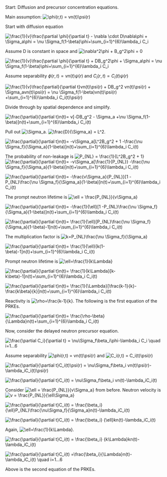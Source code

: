 Start: Diffusion and precursor concentration equations. 

Main assumption: <img src="https://tex.s2cms.ru/svg/%5Cphi(r%2Ct)%20%3D%20vn(t)%5Cpsi(r)" alt="\phi(r,t) = vn(t)\psi(r)" /> 

Start with diffusion equation

<img src="https://tex.s2cms.ru/svg/%5Cfrac%7B1%7D%7Bv%7D%5Cfrac%7B%5Cpartial%20%5Cphi%7D%7B%5Cpartial%20t%7D%20-%20%5Cnabla%20%5Ccdot%20D%5Cnabla%5Cphi%20%2B%20%5CSigma_a%5Cphi%20%3D%20%5Cnu%20%5CSigma_f(1-%5Cbeta)%5Cphi%2B%5Csum_%7Bi%3D1%7D%5E%7B6%7D%5Clambda_i%20C_i" alt="\frac{1}{v}\frac{\partial \phi}{\partial t} - \nabla \cdot D\nabla\phi + \Sigma_a\phi = \nu \Sigma_f(1-\beta)\phi+\sum_{i=1}^{6}\lambda_i C_i" />

Assume D is constant in space and <img src="https://tex.s2cms.ru/svg/%5Cnabla%5E2%5Cphi%20%2B%20B_g%5E2%5Cphi%20%3D%200" alt="\nabla^2\phi + B_g^2\phi = 0" />

<img src="https://tex.s2cms.ru/svg/%5Cfrac%7B1%7D%7Bv%7D%5Cfrac%7B%5Cpartial%20%5Cphi%7D%7B%5Cpartial%20t%7D%20%2B%20DB_g%5E2%5Cphi%20%2B%20%5CSigma_a%5Cphi%20%3D%20%5Cnu%20%5CSigma_f(1-%5Cbeta)%5Cphi%2B%5Csum_%7Bi%3D1%7D%5E%7B6%7D%5Clambda_i%20C_i" alt="\frac{1}{v}\frac{\partial \phi}{\partial t} + DB_g^2\phi + \Sigma_a\phi = \nu \Sigma_f(1-\beta)\phi+\sum_{i=1}^{6}\lambda_i C_i" />

Assume separability $\phi(r,t) = vn(t)\psi(r)$ and $C_i(r,t) = C_i(t)\psi(r)$

<img src="https://tex.s2cms.ru/svg/%5Cfrac%7B1%7D%7Bv%7D%5Cfrac%7B%5Cpartial%7D%7B%5Cpartial%20t%7Dvn(t)%5Cpsi(r)%20%2B%20DB_g%5E2%20vn(t)%5Cpsi(r)%20%2B%20%5CSigma_avn(t)%5Cpsi(r)%20%3D%20%5Cnu%20%5CSigma_f(1-%5Cbeta)vn(t)%5Cpsi(r)%20%2B%5Csum_%7Bi%3D1%7D%5E%7B6%7D%5Clambda_i%20C_i(t)%5Cpsi(r)" alt="\frac{1}{v}\frac{\partial}{\partial t}vn(t)\psi(r) + DB_g^2 vn(t)\psi(r) + \Sigma_avn(t)\psi(r) = \nu \Sigma_f(1-\beta)vn(t)\psi(r) +\sum_{i=1}^{6}\lambda_i C_i(t)\psi(r)" />

Divide through by spatial dependence and simplify.

<img src="https://tex.s2cms.ru/svg/%0A%5Cfrac%7B%5Cpartial%7D%7B%5Cpartial%20t%7Dn(t)%3D%20v%5B-DB_g%5E2%20-%20%5CSigma_a%20%2B%5Cnu%20%5CSigma_f(1-%5Cbeta)%5Dn(t)%2B%5Csum_%7Bi%3D1%7D%5E%7B6%7D%5Clambda_i%20C_i(t)%0A" alt="
\frac{\partial}{\partial t}n(t)= v[-DB_g^2 - \Sigma_a +\nu \Sigma_f(1-\beta)]n(t)+\sum_{i=1}^{6}\lambda_i C_i(t)
" />

Pull out <img src="https://tex.s2cms.ru/svg/%5CSigma_a" alt="\Sigma_a" />. <img src="https://tex.s2cms.ru/svg/%5Cfrac%7BD%7D%7B%5CSigma_a%7D%20%3D%20L%5E2" alt="\frac{D}{\Sigma_a} = L^2" />.

<img src="https://tex.s2cms.ru/svg/%0A%5Cfrac%7B%5Cpartial%7D%7B%5Cpartial%20t%7Dn(t)%3D%20-v%5CSigma_a%5BL%5E2B_g%5E2%20%2B%201%20-%5Cfrac%7B%5Cnu%20%5CSigma_f%7D%7B%5CSigma_a%7D(1-%5Cbeta)%5Dn(t)%2B%5Csum_%7Bi%3D1%7D%5E%7B6%7D%5Clambda_i%20C_i(t)%0A" alt="
\frac{\partial}{\partial t}n(t)= -v\Sigma_a[L^2B_g^2 + 1 -\frac{\nu \Sigma_f}{\Sigma_a}(1-\beta)]n(t)+\sum_{i=1}^{6}\lambda_i C_i(t)
" />

The probability of non-leakage is <img src="https://tex.s2cms.ru/svg/P_%7BNL%7D%20%3D%20%5Cfrac%7B1%7D%7BL%5E2B_g%5E2%20%2B%201%7D" alt="P_{NL} = \frac{1}{L^2B_g^2 + 1}" />
<img src="https://tex.s2cms.ru/svg/%0A%5Cfrac%7B%5Cpartial%7D%7B%5Cpartial%20t%7Dn(t)%3D%20-v%5CSigma_a%5B%5Cfrac%7B1%7D%7BP_%7BNL%7D%7D%20-%5Cfrac%7B%5Cnu%20%5CSigma_f%7D%7B%5CSigma_a%7D(1-%5Cbeta)%5Dn(t)%2B%5Csum_%7Bi%3D1%7D%5E%7B6%7D%5Clambda_i%20C_i(t)%0A" alt="
\frac{\partial}{\partial t}n(t)= -v\Sigma_a[\frac{1}{P_{NL}} -\frac{\nu \Sigma_f}{\Sigma_a}(1-\beta)]n(t)+\sum_{i=1}^{6}\lambda_i C_i(t)
" />

<img src="https://tex.s2cms.ru/svg/%0A%5Cfrac%7B%5Cpartial%7D%7B%5Cpartial%20t%7Dn(t)%3D%20-%5Cfrac%7Bv%5CSigma_a%7D%7BP_%7BNL%7D%7D%5B1%20-P_%7BNL%7D%5Cfrac%7B%5Cnu%20%5CSigma_f%7D%7B%5CSigma_a%7D(1-%5Cbeta)%5Dn(t)%2B%5Csum_%7Bi%3D1%7D%5E%7B6%7D%5Clambda_i%20C_i(t)%0A" alt="
\frac{\partial}{\partial t}n(t)= -\frac{v\Sigma_a}{P_{NL}}[1 -P_{NL}\frac{\nu \Sigma_f}{\Sigma_a}(1-\beta)]n(t)+\sum_{i=1}^{6}\lambda_i C_i(t)
" />

The prompt neutron lifetime is <img src="https://tex.s2cms.ru/svg/%5Cell%20%3D%20%5Cfrac%7BP_%7BNL%7D%7D%7Bv%5CSigma_a%7D" alt="\ell = \frac{P_{NL}}{v\Sigma_a}" />

<img src="https://tex.s2cms.ru/svg/%0A%5Cfrac%7B%5Cpartial%7D%7B%5Cpartial%20t%7Dn(t)%3D%20-%5Cfrac%7B1%7D%7B%5Cell%7D%5B1%20-P_%7BNL%7D%5Cfrac%7B%5Cnu%20%5CSigma_f%7D%7B%5CSigma_a%7D(1-%5Cbeta)%5Dn(t)%2B%5Csum_%7Bi%3D1%7D%5E%7B6%7D%5Clambda_i%20C_i(t)%0A" alt="
\frac{\partial}{\partial t}n(t)= -\frac{1}{\ell}[1 -P_{NL}\frac{\nu \Sigma_f}{\Sigma_a}(1-\beta)]n(t)+\sum_{i=1}^{6}\lambda_i C_i(t)
" />

<img src="https://tex.s2cms.ru/svg/%0A%5Cfrac%7B%5Cpartial%7D%7B%5Cpartial%20t%7Dn(t)%3D%20%5Cfrac%7B1%7D%7B%5Cell%7D%5BP_%7BNL%7D%5Cfrac%7B%5Cnu%20%5CSigma_f%7D%7B%5CSigma_a%7D(1-%5Cbeta)-1%5Dn(t)%2B%5Csum_%7Bi%3D1%7D%5E%7B6%7D%5Clambda_i%20C_i(t)%0A" alt="
\frac{\partial}{\partial t}n(t)= \frac{1}{\ell}[P_{NL}\frac{\nu \Sigma_f}{\Sigma_a}(1-\beta)-1]n(t)+\sum_{i=1}^{6}\lambda_i C_i(t)
" />

The multiplication factor is <img src="https://tex.s2cms.ru/svg/k%3DP_%7BNL%7D%5Cfrac%7B%5Cnu%20%5CSigma_f%7D%7B%5CSigma_a%7D" alt="k=P_{NL}\frac{\nu \Sigma_f}{\Sigma_a}" />

<img src="https://tex.s2cms.ru/svg/%0A%5Cfrac%7B%5Cpartial%7D%7B%5Cpartial%20t%7Dn(t)%3D%20%5Cfrac%7B1%7D%7B%5Cell%7D%5Bk(1-%5Cbeta)-1%5Dn(t)%2B%5Csum_%7Bi%3D1%7D%5E%7B6%7D%5Clambda_i%20C_i(t)%0A" alt="
\frac{\partial}{\partial t}n(t)= \frac{1}{\ell}[k(1-\beta)-1]n(t)+\sum_{i=1}^{6}\lambda_i C_i(t)
" />

Prompt neutron lifetime is <img src="https://tex.s2cms.ru/svg/%5Cell%3D%5Cfrac%7B1%7D%7Bk%5CLambda%7D" alt="\ell=\frac{1}{k\Lambda}" />

<img src="https://tex.s2cms.ru/svg/%0A%5Cfrac%7B%5Cpartial%7D%7B%5Cpartial%20t%7Dn(t)%3D%20%5Cfrac%7B1%7D%7Bk%5CLambda%7D%5Bk-k%5Cbeta)-1%5Dn(t)%2B%5Csum_%7Bi%3D1%7D%5E%7B6%7D%5Clambda_i%20C_i(t)%0A" alt="
\frac{\partial}{\partial t}n(t)= \frac{1}{k\Lambda}[k-k\beta)-1]n(t)+\sum_{i=1}^{6}\lambda_i C_i(t)
" />

<img src="https://tex.s2cms.ru/svg/%0A%5Cfrac%7B%5Cpartial%7D%7B%5Cpartial%20t%7Dn(t)%3D%20%5Cfrac%7B1%7D%7B%5CLambda%7D%5B%5Cfrac%7Bk-1%7D%7Bk%7D-%5Cfrac%7Bk%5Cbeta%7D%7Bk%7D%5Dn(t)%2B%5Csum_%7Bi%3D1%7D%5E%7B6%7D%5Clambda_i%20C_i(t)%0A" alt="
\frac{\partial}{\partial t}n(t)= \frac{1}{\Lambda}[\frac{k-1}{k}-\frac{k\beta}{k}]n(t)+\sum_{i=1}^{6}\lambda_i C_i(t)
" />

Reactivity is <img src="https://tex.s2cms.ru/svg/%5Crho%3D%5Cfrac%7Bk-1%7D%7Bk%7D" alt="\rho=\frac{k-1}{k}" />. The following is the first equation of the PRKEs.

<img src="https://tex.s2cms.ru/svg/%0A%5Cfrac%7B%5Cpartial%7D%7B%5Cpartial%20t%7Dn(t)%3D%20%5Cfrac%7B%5Crho-%5Cbeta%7D%7B%5CLambda%7Dn(t)%2B%5Csum_%7Bi%3D1%7D%5E%7B6%7D%5Clambda_i%20C_i(t)%0A" alt="
\frac{\partial}{\partial t}n(t)= \frac{\rho-\beta}{\Lambda}n(t)+\sum_{i=1}^{6}\lambda_i C_i(t)
" />

Now, consider the delayed neutron precursor equation.

<img src="https://tex.s2cms.ru/svg/%0A%5Cfrac%7B%5Cpartial%20C_i%7D%7B%5Cpartial%20t%7D%20%3D%20%5Cnu%5CSigma_f%5Cbeta_i%5Cphi-%5Clambda_i%20C_i%20%5Cquad%20i%3D1...6%0A" alt="
\frac{\partial C_i}{\partial t} = \nu\Sigma_f\beta_i\phi-\lambda_i C_i \quad i=1...6
" />

Assume separability <img src="https://tex.s2cms.ru/svg/%5Cphi(r%2Ct)%20%3D%20vn(t)%5Cpsi(r)" alt="\phi(r,t) = vn(t)\psi(r)" /> and <img src="https://tex.s2cms.ru/svg/C_i(r%2Ct)%20%3D%20C_i(t)%5Cpsi(r)" alt="C_i(r,t) = C_i(t)\psi(r)" />

<img src="https://tex.s2cms.ru/svg/%0A%5Cfrac%7B%5Cpartial%7D%7B%5Cpartial%20t%7DC_i(t)%5Cpsi(r)%20%3D%20%5Cnu%5CSigma_f%5Cbeta_i%20vn(t)%5Cpsi(r)-%5Clambda_iC_i(t)%5Cpsi(r)%0A" alt="
\frac{\partial}{\partial t}C_i(t)\psi(r) = \nu\Sigma_f\beta_i vn(t)\psi(r)-\lambda_iC_i(t)\psi(r)
" />

<img src="https://tex.s2cms.ru/svg/%0A%5Cfrac%7B%5Cpartial%7D%7B%5Cpartial%20t%7DC_i(t)%20%3D%20%5Cnu%5CSigma_f%5Cbeta_i%20vn(t)-%5Clambda_iC_i(t)%0A" alt="
\frac{\partial}{\partial t}C_i(t) = \nu\Sigma_f\beta_i vn(t)-\lambda_iC_i(t)
" />

Consider <img src="https://tex.s2cms.ru/svg/%5Cell%20%3D%20%5Cfrac%7BP_%7BNL%7D%7D%7Bv%5CSigma_a%7D" alt="\ell = \frac{P_{NL}}{v\Sigma_a}" /> from before. Neutron velocity is <img src="https://tex.s2cms.ru/svg/v%20%3D%20%5Cfrac%7BP_%7BNL%7D%7D%7B%5Cell%5CSigma_a%7D" alt="v = \frac{P_{NL}}{\ell\Sigma_a}" />

<img src="https://tex.s2cms.ru/svg/%0A%5Cfrac%7B%5Cpartial%7D%7B%5Cpartial%20t%7DC_i(t)%20%3D%20%5Cfrac%7B%5Cbeta_i%7D%20%7B%5Cell%7DP_%7BNL%7D%5Cfrac%7B%5Cnu%5CSigma_f%7D%7B%5CSigma_a%7Dn(t)-%5Clambda_iC_i(t)%0A" alt="
\frac{\partial}{\partial t}C_i(t) = \frac{\beta_i} {\ell}P_{NL}\frac{\nu\Sigma_f}{\Sigma_a}n(t)-\lambda_iC_i(t)
" />

<img src="https://tex.s2cms.ru/svg/%0A%5Cfrac%7B%5Cpartial%7D%7B%5Cpartial%20t%7DC_i(t)%20%3D%20%5Cfrac%7B%5Cbeta_i%7D%20%7B%5Cell%7Dkn(t)-%5Clambda_iC_i(t)%0A" alt="
\frac{\partial}{\partial t}C_i(t) = \frac{\beta_i} {\ell}kn(t)-\lambda_iC_i(t)
" />

Again, <img src="https://tex.s2cms.ru/svg/%5Cell%3D%5Cfrac%7B1%7D%7Bk%5CLambda%7D" alt="\ell=\frac{1}{k\Lambda}" />.

<img src="https://tex.s2cms.ru/svg/%0A%5Cfrac%7B%5Cpartial%7D%7B%5Cpartial%20t%7DC_i(t)%20%3D%20%5Cfrac%7B%5Cbeta_i%7D%20%7Bk%5CLambda%7Dkn(t)-%5Clambda_iC_i(t)%0A" alt="
\frac{\partial}{\partial t}C_i(t) = \frac{\beta_i} {k\Lambda}kn(t)-\lambda_iC_i(t)
" />

<img src="https://tex.s2cms.ru/svg/%0A%5Cfrac%7B%5Cpartial%7D%7B%5Cpartial%20t%7DC_i(t)%20%3D%5Cfrac%7B%5Cbeta_i%7D%7B%5CLambda%7Dn(t)-%5Clambda_iC_i(t)%20%5Cquad%20i%3D1...6%0A" alt="
\frac{\partial}{\partial t}C_i(t) =\frac{\beta_i}{\Lambda}n(t)-\lambda_iC_i(t) \quad i=1...6
" />

Above is the second equation of the PRKEs.
